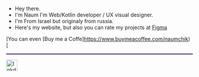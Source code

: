 <ul>
<li>Hey there.</li>
<li>I'm Naum I'm Web/Kotlin developer / UX visual designer.</li>
<li>I'm From Israel but originaly from russia.</li>
<li>Here's my website, but also you can rate my projects at <a  href="https://www.figma.com/@naumchik"> Figma</a></li>
</ul>

[You can even [Buy me a Coffe]https://www.buymeacoffee.com/naumchik)
[<hr style="height:3px;width:100%;text-align:center;margin-left:0;background-color:#664E88">

[<img alt="lnkdin" width="30px" align="center" src="https://cdn-icons-png.flaticon.com/512/174/174857.png" />](https://www.linkedin.com/in/naum-khart-12224020b/)
